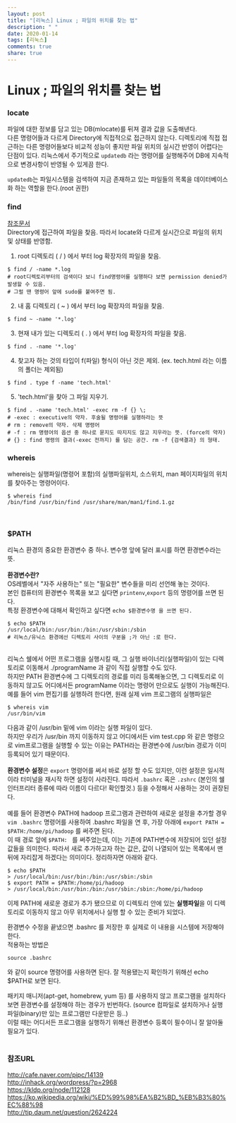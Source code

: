 ```yaml
---
layout: post
title: "[리눅스] Linux ; 파일의 위치를 찾는 법"
description: " "
date: 2020-01-14
tags: [리눅스]
comments: true
share: true
---
```


# Linux ; 파일의 위치를 찾는 법
### locate<br>
파일에 대한 정보를 담고 있는 DB(mlocate)를 뒤져 결과 값을 도출해낸다. <br>다른 명령어들과 다르게 Directory에 직접적으로 접근하지 않는다. 디렉토리에 직접 접근하는 다른 명령어들보다 비교적 성능이 좋지만 파일 위치의 실시간 반영이 어렵다는 단점이 있다. 리눅스에서 주기적으로 `updatedb` 라는 명령어를 실행해주어 DB에 지속적으로 변경사항이 반영될 수 있게끔 한다.

`updatedb`는 파일시스템을 검색하여 지금 존재하고 있는 파일들의 목록을 데이터베이스화 하는 역할을 한다.(root 권한)<br>

### find
[참조문서](http://www.binarytides.com/linux-find-command-examples/)<br>
Directory에 접근하여 파일을 찾음. 따라서 locate와 다르게 실시간으로 파일의 위치 및 상태를 반영함. <br>

1) root 디렉토리 ( / ) 에서 부터 log 확장자의 파일을 찾음.

```
$ find / -name *.log
# root디렉토리부터의 검색이다 보니 find명령어를 실행하다 보면 permission denied가 발생할 수 있음. 
# 그럴 땐 명령어 앞에 sudo를 붙여주면 됨.
```

2) 내 홈 디렉토리 ( ~ ) 에서 부터 log 확장자의 파일을 찾음.

```
$ find ~ -name '*.log'
```

3) 현재 내가 있는 디렉토리 ( . ) 에서 부터 log 확장자의 파일을 찾음.

```
$ find . -name '*.log'
```

4) 찾고자 하는 것의 타입이 f(파일) 형식이 아닌 것은 제외. (ex. tech.html 라는 이름의 폴더는 제외됨)

```
$ find . type f -name 'tech.html'
```

5) 'tech.html'을 찾아 그 파일 지우기.

```
$ find . -name 'tech.html' -exec rm -f {} \;
# -exec : executive의 약자. 후술될 명령어를 실행하라는 뜻
# rm : remove의 약자. 삭제 명령어
# -f : rm 명령어의 옵션 중 하나로 묻지도 따지지도 않고 지우라는 뜻. (force의 약자)
# {} : find 명령의 결과(-exec 전까지) 를 담는 공간. rm -f {검색결과} 의 형태.
```


### whereis
whereis는 실행파일(명령어 포함)의 실행파일위치, 소스위치, man 페이지파일의 위치를 찾아주는 명령어이다.<br>

```
$ whereis find
/bin/find /usr/bin/find /usr/share/man/man1/find.1.gz
```
<br>

### $PATH<br>
리눅스 환경의 중요한 환경변수 중 하나. 변수명 앞에 달러 표시를 하면 환경변수라는 뜻.<br>
<br>
**환경변수란?**<br>
OS레벨에서 "자주 사용하는" 또는 "필요한" 변수들을 미리 선언해 놓는 것이다.<br>
본인 컴퓨터의 환경변수 목록을 보고 싶다면 `printenv`,`export` 등의 명령어를 쓰면 된다.<br>
특정 환경변수에 대해서 확인하고 싶다면 `echo $환경변수명 을 쓰면 된다.`<br>

```
$ echo $PATH
/usr/local/bin:/usr/bin:/bin:/usr/sbin:/sbin 
# 리눅스/유닉스 환경에선 디렉토리 사이의 구분을 ;가 아닌 :로 한다.
```
<br>
리눅스 쉘에서 어떤 프로그램을 실행시킬 때, 그 실행 바이너리(실행파일)이 있는 디렉토리로 이동해서 ./programName 과 같이 직접 실행할 수도 있다. <br>
하지만 PATH 환경변수에 그 디렉토리의 경로를 미리 등록해놓으면, 그 디렉토리로 이동하지 않고도 어디에서든 programName 이라는 명령어 만으로도 실행이 가능해진다.
예를 들어 vim 편집기를 실행하려 한다면, 원래 실제 vim 프로그램의 실행파일은

```
$ whereis vim
/usr/bin/vim
```

다음과 같이 /usr/bin 밑에 vim 이라는 실행 파일이 있다.<br>
하지만 우리가 /usr/bin 까지 이동하지 않고 어디에서든 vim test.cpp 와 같은 명령으로 vim프로그램을 실행할 수 있는 이유는 PATH라는 환경변수에 /usr/bin 경로가 이미 등록되어 있기 때문이다.
<br><br>
**환경변수 설정**은 `export` 명령어를 써서 바로 설정 할 수도 있지만, 이런 설정은 일시적이라 터미널을 재시작 하면 설정이 사라진다. 따라서 `.bashrc` 혹은 `.zshrc` (본인의 쉘인터프리터 종류에 따라 이름이 다르다! 확인할것.) 등을 수정해서 사용하는 것이 권장된다.<br><br>
예를 들어 환경변수 PATH에 hadoop 프로그램과 관련하여 새로운 설정을 추가할 경우<br> `vim .bashrc` 명령어를 사용하여 .bashrc 파일을 연 후, 가장 아래에 `export PATH = $PATH:/home/pi/hadoop` 를 써주면 된다.<br>
이 때 경로 앞에 `$PATH: ` 를 써주었는데, 이는 기존에 PATH변수에 저장되어 있던 설정 값들을 의미한다. 따라서 새로 추가하고자 하는 값은, 값이 나열되어 있는 목록에서 맨 뒤에 자리잡게 하겠다는 의미이다. 정리하자면 아래와 같다.

```
$ echo $PATH
> /usr/local/bin:/usr/bin:/bin:/usr/sbin:/sbin 
$ export PATH = $PATH:/home/pi/hadoop
> /usr/local/bin:/usr/bin:/bin:/usr/sbin:/sbin:/home/pi/hadoop
```

이제 PATH에 새로운 경로가 추가 됐으므로 이 디렉토리 안에 있는 **실행파일**을 이 디렉토리로 이동하지 않고 아무 위치에서나 실행 할 수 있는 준비가 되었다.<br>


환경변수 수정을 끝냈으면 .bashrc 를 저장한 후 실제로 이 내용을 시스템에 저장해야 한다.<br>
적용하는 방법은 

```
source .bashrc 
```
와 같이 source 명령어를 사용하면 된다. 잘 적용됐는지 확인하기 위해선 echo $PATH로 보면 된다.


패키지 매니저(apt-get, homebrew, yum 등) 를 사용하지 않고 프로그램을 설치하다 보면 환경변수를 설정해야 하는 경우가 빈번하다. (source 컴파일로 설치하거나 실행 파일(binary)만 있는 프로그램만 다운받은 등..) <br>이럴 때는 어디서든 프로그램을 실행하기 위해선 환경변수 등록이 필수이니 잘 알아둘 필요가 있다.
<br><br>


### 참조URL
http://cafe.naver.com/pipc/14139 <br>
http://inhack.org/wordpress/?p=2968 <br>
https://kldp.org/node/112128 <br>
https://ko.wikipedia.org/wiki/%ED%99%98%EA%B2%BD_%EB%B3%80%EC%88%98 <br>
http://tip.daum.net/question/2624224 <br>

